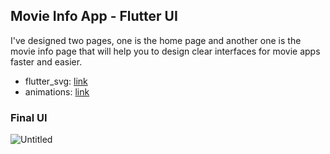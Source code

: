 ## Movie Info App - Flutter UI 
I've designed two pages, one is the home page and another one is the movie info page that will help you to design clear interfaces for movie apps faster and easier.

- flutter_svg: [link](https://pub.dev/packages/flutter_svg)
- animations: [link](https://pub.dev/packages/animations)

### Final UI 
![Untitled](https://user-images.githubusercontent.com/36065206/147882805-82003ec2-aa7e-4a68-bb6c-23347580161e.png)
